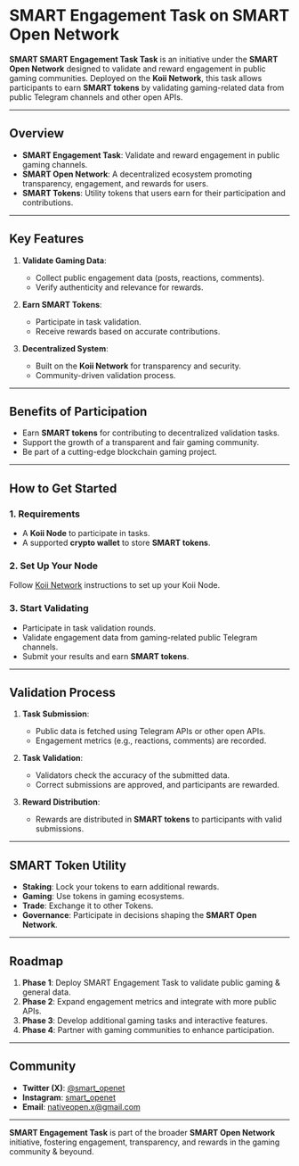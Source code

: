 # SMART Engagement Task on SMART Open Network

**SMART SMART Engagement Task Task** is an initiative under the **SMART Open Network** designed to validate and reward engagement in public gaming communities. Deployed on the **Koii Network**, this task allows participants to earn **SMART tokens** by validating gaming-related data from public Telegram channels and other open APIs.

---

## Overview

- **SMART Engagement Task**: Validate and reward engagement in public gaming channels.
- **SMART Open Network**: A decentralized ecosystem promoting transparency, engagement, and rewards for users.
- **SMART Tokens**: Utility tokens that users earn for their participation and contributions.

---

## Key Features

1. **Validate Gaming Data**:
   - Collect public engagement data (posts, reactions, comments).
   - Verify authenticity and relevance for rewards.

2. **Earn SMART Tokens**:
   - Participate in task validation.
   - Receive rewards based on accurate contributions.

3. **Decentralized System**:
   - Built on the **Koii Network** for transparency and security.
   - Community-driven validation process.

---

## Benefits of Participation

- Earn **SMART tokens** for contributing to decentralized validation tasks.
- Support the growth of a transparent and fair gaming community.
- Be part of a cutting-edge blockchain gaming project.

---

## How to Get Started

### 1. Requirements
- A **Koii Node** to participate in tasks.
- A supported **crypto wallet** to store **SMART tokens**.

### 2. Set Up Your Node
Follow [Koii Network](https://koii.network/) instructions to set up your Koii Node.

### 3. Start Validating
- Participate in task validation rounds.
- Validate engagement data from gaming-related public Telegram channels.
- Submit your results and earn **SMART tokens**.

---

## Validation Process

1. **Task Submission**:
   - Public data is fetched using Telegram APIs or other open APIs.
   - Engagement metrics (e.g., reactions, comments) are recorded.

2. **Task Validation**:
   - Validators check the accuracy of the submitted data.
   - Correct submissions are approved, and participants are rewarded.

3. **Reward Distribution**:
   - Rewards are distributed in **SMART tokens** to participants with valid submissions.

---

## SMART Token Utility

- **Staking**: Lock your tokens to earn additional rewards.
- **Gaming**: Use tokens in gaming ecosystems.
- **Trade**: Exchange it to other Tokens.
- **Governance**: Participate in decisions shaping the **SMART Open Network**.

---

## Roadmap

1. **Phase 1**: Deploy SMART Engagement Task to validate public gaming & general data.
2. **Phase 2**: Expand engagement metrics and integrate with more public APIs.
3. **Phase 3**: Develop additional gaming tasks and interactive features.
4. **Phase 4**: Partner with gaming communities to enhance participation.

---

## Community

- **Twitter (X)**: [@smart_openet](https://twitter.com/smart_openet)
- **Instagram**: [smart_openet](https://instagram.com/smart_openet)
- **Email**: nativeopen.x@gmail.com

---

**SMART Engagement Task** is part of the broader **SMART Open Network** initiative, fostering engagement, transparency, and rewards in the gaming community & beyound.
